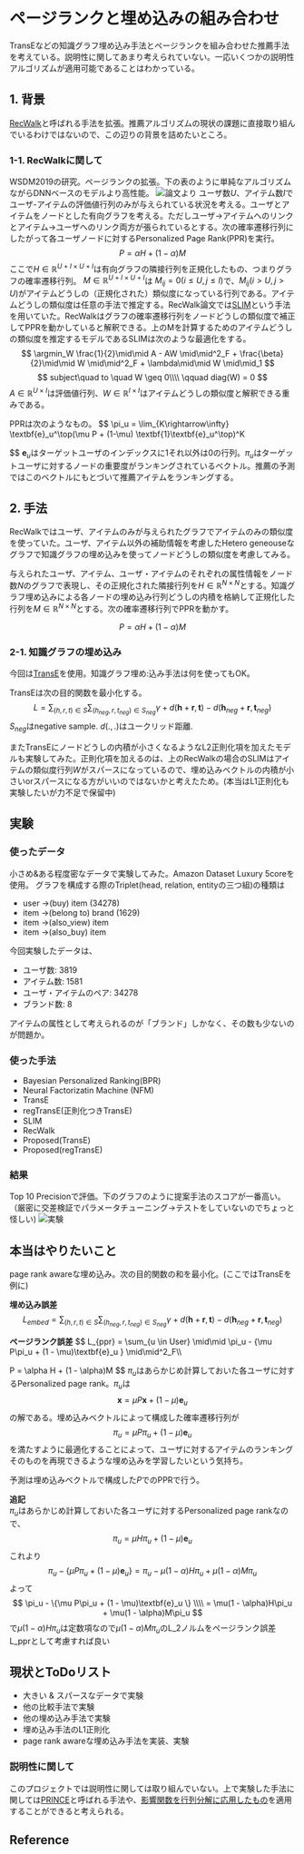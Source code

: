 # ページランクと埋め込みの組み合わせ
TransEなどの知識グラフ埋め込み手法とページランクを組み合わせた推薦手法を考えている。説明性に関してあまり考えられていない。一応いくつかの説明性アルゴリズムが適用可能であることはわかっている。

## 1. 背景
[RecWalk](https://www.nikolako.net/papers/ACM_WSDM2019_RecWalk.pdf)と呼ばれる手法を拡張。推薦アルゴリズムの現状の課題に直接取り組んでいるわけではないので、この辺りの背景を詰めたいところ。
### 1-1. RecWalkに関して
WSDM2019の研究。ページランクの拡張。下の表のように単純なアルゴリズムながらDNNベースのモデルより高性能。
![論文より](2020-07-21-17-36-07.png)
ユーザ数$U$、アイテム数$I$でユーザ-アイテムの評価値行列のみが与えられている状況を考える。ユーザとアイテムをノードとした有向グラフを考える。ただしユーザ->アイテムへのリンクとアイテム->ユーザへのリンク両方が張られているとする。次の確率遷移行列にしたがって各ユーザノードに対するPersonalized Page Rank(PPR)を実行。
 $$
P = \alpha H + (1 - \alpha)M
 $$
ここで$H \in \mathbb{R} ^ {{U+I}\times{U+I}}$は有向グラフの隣接行列を正規化したもの、つまりグラフの確率遷移行列。 $M\in \mathbb{R} ^ {{U+I}\times{U+I}}$は $M_{ij}=0(i\leq U, j\leq I)$で、$M_{ij}(i > U, j > U)$がアイテムどうしの（正規化された）類似度になっている行列である。アイテムどうしの類似度は任意の手法で推定する。RecWalk論文では[SLIM](https://pdfs.semanticscholar.org/3b0c/39b323a8cc1a90b3fdee83dad2fd417bd0ce.pdf)という手法を用いていた。RecWalkはグラフの確率遷移行列をノードどうしの類似度で補正してPPRを動かしていると解釈できる。上のMを計算するためのアイテムどうしの類似度を推定するモデルであるSLIMは次のような最適化をする。
$$
\argmin_W \frac{1}{2}\mid\mid A - AW \mid\mid^2_F +
    \frac{\beta}{2}\mid\mid W \mid\mid^2_F + \lambda\mid\mid W \mid\mid_1
$$
$$
subject\quad to \quad W \geq 0\\\\
           \qquad  diag(W) = 0
$$
$A \in \mathbb{R}^{U \times I}$は評価値行列、$W\in\mathbb{R}^{I \times I}$はアイテムどうしの類似度と解釈できる重みである。

PPRは次のようなもの。
$$
\pi_u = \lim_{K\rightarrow\infty}
                    \textbf{e}_u^\top(\mu P + (1-\mu) \textbf{1}\textbf{e}_u^\top)^K

$$
$\textbf{e}_u$はターゲットユーザのインデックスに1それ以外は0の行列。$\pi_u$はターゲットユーザに対するノードの重要度がランキングされているベクトル。推薦の予測ではこのベクトルにもとづいて推薦アイテムをランキングする。

## 2. 手法
RecWalkではユーザ、アイテムのみが与えられたグラフでアイテムのみの類似度を使っていた。ユーザ、アイテム以外の補助情報を考慮したHetero geneouseなグラフで知識グラフの埋め込みを使ってノードどうしの類似度を考慮してみる。

与えられたユーザ、アイテム、ユーザ・アイテムのそれぞれの属性情報をノード数$N$のグラフで表現し、その正規化された隣接行列を$H \in\mathbb{R}^{N\times N}$とする。知識グラフ埋め込みによる各ノードの埋め込み行列どうしの内積を格納して正規化した行列を$M \in\mathbb{R}^{N \times N}$とする。次の確率遷移行列でPPRを動かす。

 $$
P = \alpha H + (1 - \alpha)M
 $$


### 2-1. 知識グラフの埋め込み
今回は[TransE](https://papers.nips.cc/paper/5071-translating-embeddings-for-modeling-multi-relational-data.pdf)を使用。知識グラフ埋め:込み手法は何を使ってもOK。

TransEは次の目的関数を最小化する。
$$
L = \sum_{(h, r, t)\in S} \sum_{(h_{neg}, r, t_{neg})\in S_{neg}}
            \gamma + d(\textbf{h} + \textbf{r}, \textbf{t}) 
             - d(\textbf{h}_{neg} + \textbf{r}, \textbf{t}_{neg})
$$
$S_{neg}$はnegative sample. $d(., .)$はユークリッド距離.

またTransEにノードどうしの内積が小さくなるようなL2正則化項を加えたモデルも実験してみた。正則化項を加えるのは、上のRecWalkの場合のSLIMはアイテムの類似度行列$W$がスパースになっているので、埋め込みベクトルの内積が小さいorスパースになる方がいいのではないかと考えたため。(本当はL1正則化も実験したいが力不足で保留中)

## 実験
### 使ったデータ
小さめ&ある程度密なデータで実験してみた。Amazon Dataset Luxury 5coreを使用。
グラフを構成する際のTriplet(head, relation, entityの三つ組)の種類は
- user ->(buy) item (34278)
- item ->(belong to) brand (1629)
- item ->(also_view) item 
- item ->(also_buy) item 

今回実験したデータは、
- ユーザ数: 3819
- アイテム数: 1581
- ユーザ・アイテムのペア: 34278
- ブランド数: 8
 
アイテムの属性として考えられるのが「ブランド」しかなく、その数も少ないのが問題か。


### 使った手法  
- Bayesian Personalized Ranking(BPR)
- Neural Factorizatin Machine (NFM)
- TransE
- regTransE(正則化つきTransE)
- SLIM
- RecWalk
- Proposed(TransE)
- Proposed(regTransE)

### 結果
Top 10 Precisionで評価。下のグラフのように提案手法のスコアが一番高い。（厳密に交差検証でパラメータチューニング$\rightarrow$テストをしていないのでちょっと怪しい)
![実験](expe.png)


## 本当はやりたいこと
page rank awareな埋め込み。次の目的関数の和を最小化。(ここではTransEを例に)

**埋め込み誤差** 
$$
L_{embed} = \sum_{(h, r, t)\in S} \sum_{(h_{neg}, r, t_{neg})\in S_{neg}}
            \gamma + d(\textbf{h} + \textbf{r}, \textbf{t}) 
             - d(\textbf{h}_{neg} + \textbf{r}, \textbf{t}_{neg})
$$

**ページランク誤差**
$$
L_{ppr} = \sum_{u \in User} 
           \mid\mid \pi_u - 
            \{\mu P\pi_u + (1 - \mu)\textbf{e}_u \} \mid\mid^2_F\\\\

P = \alpha H + (1 - \alpha)M
$$
$\pi_u$はあらかじめ計算しておいた各ユーザに対するPersonalized page rank。$\pi_u$は
$$
\textbf{x} = \mu P\textbf{x} + (1 - \mu)\textbf{e}_u 
$$
の解である。埋め込みベクトルによって構成した確率遷移行列が
$$
\pi_u = \mu P\pi_u + (1 - \mu)\textbf{e}_u 
$$
を満たすように最適化することによって、ユーザに対するアイテムのランキングそのものを再現できるような埋め込みを学習したいという気持ち。

予測は埋め込みベクトルで構成した$P$でのPPRで行う。

**追記** \
$\pi_u$はあらかじめ計算しておいた各ユーザに対するPersonalized page rankなので、
$$
\pi_u = \mu H \pi_u + (1 - \mu)\textbf{e}_u
$$
これより
$$
\pi_u - \{\mu P\pi_u + (1 - \mu)\textbf{e}_u \}
    = \pi_u - \mu(1 - \alpha)H\pi_u + \mu(1 - \alpha)M\pi_u
$$
よって
$$
\pi_u - \{\mu P\pi_u + (1 - \mu)\textbf{e}_u \} \\\\
        = \mu(1 - \alpha)H\pi_u + \mu(1 - \alpha)M\pi_u
$$
で$\mu(1 - \alpha)H\pi_u$は定数項なので$\mu(1 - \alpha)M\pi_u$のL_2ノルムをページランク誤差L_pprとして考慮すれば良い





## 現状とToDoリスト
- 大きい & スパースなデータで実験
- 他の比較手法で実験
- 他の埋め込み手法で実験
- 埋め込み手法のL1正則化
- page rank awareな埋め込み手法を実装、実験

### 説明性に関して
このプロジェクトでは説明性に関しては取り組んでいない。上で実験した手法に関しては[PRINCE](https://arxiv.org/abs/1911.08378)と呼ばれる手法や、[影響関数を行列分解に応用したもの](http://www.cs.sjtu.edu.cn/~shen-yy/FIA_KDD19.pdf)を適用することができると考えられる。

## Reference
